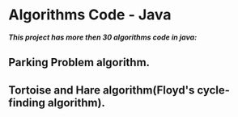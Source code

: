 # Algorithms Code - Java
***This project has more then 30 algorithms code in java:***
## Parking Problem algorithm.







## Tortoise and Hare algorithm(Floyd's cycle-finding algorithm).


